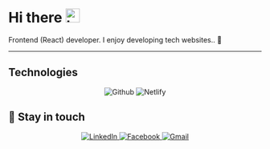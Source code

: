 # Hi there <img src="https://user-images.githubusercontent.com/1303154/88677602-1635ba80-d120-11ea-84d8-d263ba5fc3c0.gif" width="28px" alt="hi">

Frontend (React) developer. I enjoy developing tech websites.. :rocket:

---

<!-- ## Languages and Frameworks I use
<div align="center">
  <img alt="JavaScript" src="https://img.shields.io/badge/javascript-%23323330.svg?style=for-the-badge&logo=javascript&logoColor=%23F7DF1E"/>
  <img alt="React" src="https://img.shields.io/badge/react-%2320232a.svg?style=for-the-badge&logo=react&logoColor=%2361DAFB"/>
  <img alt="SASS" src="https://img.shields.io/badge/SASS-%23c26191.svg?style=for-the-badge&logo=sass&logoColor=white"/> 
</div> -->

## Technologies
<div align="center">
  <img alt="Github" src="https://img.shields.io/badge/github-%2320232a.svg?style=for-the-badge&logo=github&logoColor=ffffff"/>
  <img alt="Netlify" src="https://img.shields.io/badge/netlify-%232e3a3a.svg?style=for-the-badge&logo=netlify&logoColor=3BA5B1"/>
</div>

## :link:	Stay in touch

<div align="center">
  <a href="https://www.linkedin.com/in/habibmustafa/" target="_blank">
    <img alt="LinkedIn" src="https://img.shields.io/badge/linkedin-%230077B5.svg?style=for-the-badge&logo=linkedin&logoColor=white"/>
  </a>
  <a href="https://www.facebook.com/profile.php?id=100059133556206" target="_blank">
  <img alt="Facebook" src="https://img.shields.io/badge/Facebook-%231877F2.svg?style=for-the-badge&logo=Facebook&logoColor=white"/>
  </a>
  <a href="mailto:hebibullahmustafazade@gmail.com" target="_blank">
  <img alt="Gmail" src="https://img.shields.io/badge/Mail-D14836?style=for-the-badge&logo=gmail&logoColor=white" />
</a>
</div>
